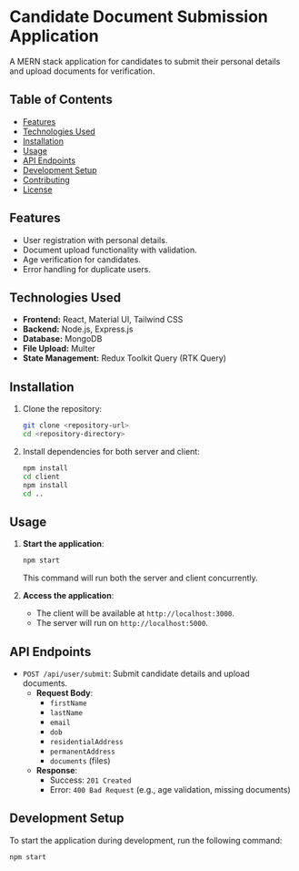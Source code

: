 # Candidate Document Submission Application

A MERN stack application for candidates to submit their personal details and upload documents for verification.

## Table of Contents
- [Features](#features)
- [Technologies Used](#technologies-used)
- [Installation](#installation)
- [Usage](#usage)
- [API Endpoints](#api-endpoints)
- [Development Setup](#development-setup)
- [Contributing](#contributing)
- [License](#license)

## Features
- User registration with personal details.
- Document upload functionality with validation.
- Age verification for candidates.
- Error handling for duplicate users.

## Technologies Used
- **Frontend:** React, Material UI, Tailwind CSS
- **Backend:** Node.js, Express.js
- **Database:** MongoDB
- **File Upload:** Multer
- **State Management:** Redux Toolkit Query (RTK Query)

## Installation
1. Clone the repository:
    ```bash
    git clone <repository-url>
    cd <repository-directory>
    ```

2. Install dependencies for both server and client:
    ```bash
    npm install
    cd client
    npm install
    cd ..
    ```

## Usage
1. **Start the application**:
    ```bash
    npm start
    ```
   This command will run both the server and client concurrently.

2. **Access the application**:
   - The client will be available at `http://localhost:3000`.
   - The server will run on `http://localhost:5000`.

## API Endpoints
- `POST /api/user/submit`: Submit candidate details and upload documents.
  - **Request Body**:
    - `firstName`
    - `lastName`
    - `email`
    - `dob`
    - `residentialAddress`
    - `permanentAddress`
    - `documents` (files)
  - **Response**:
    - Success: `201 Created`
    - Error: `400 Bad Request` (e.g., age validation, missing documents)

## Development Setup
To start the application during development, run the following command:

```bash
npm start
